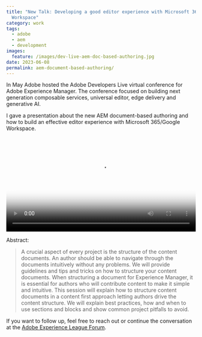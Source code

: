 ```yaml
---
title: "New Talk: Developing a good editor experience with Microsoft 365/Google
  Workspace"
category: work
tags:
  - adobe
  - aem
  - development
images:
  feature: /images/dev-live-aem-doc-based-authoring.jpg
date: 2023-06-08
permalink: aem-document-based-authoring/
---
```

In May Adobe hosted the Adobe Developers Live virtual conference for Adobe Experience Manager. The conference focused on building next generation composable services, universal editor, edge delivery and generative AI.

I gave a presentation about the new AEM document-based authoring and how to build an effective editor experience with Microsoft 365/Google Workspace.

<video controls width="100%" poster="/images/dev-live-aem-doc-based-authoring.jpg">
  <source src="https://images-tv.adobe.com/mpcv3/7469/8ee3fb7a-4086-4f06-9898-0799c7aeea69_1685140943.854x480at800_h264.mp4" type="video/mp4">\
</video>

Abstract:

> A crucial aspect of every project is the structure of the content documents. An author should be able to navigate through the documents intuitively without any problems. We will provide guidelines and tips and tricks on how to structure your content documents. When structuring a document for Experience Manager, it is essential for authors who will contribute content to make it simple and intuitive. This session will explain how to structure content documents in a content first approach letting authors drive the content structure. We will explain best practices, how and when to use sections and blocks and show common project pitfalls to avoid.

If you want to follow up, feel free to reach out or continue the conversation at the [Adobe Experience League Forum](https://adobe.ly/40YBTnO).